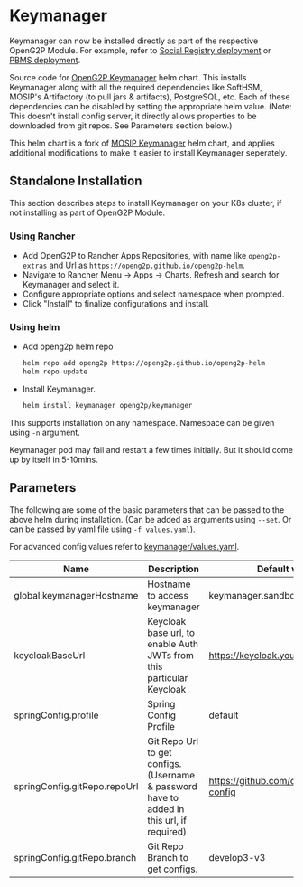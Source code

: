 # Keymanager

Keymanager can now be installed directly as part of the respective OpenG2P Module. For example, refer to [Social Registry deployment](https://docs.openg2p.org/social-registry/deployment) or [PBMS deployment](https://docs.openg2p.org/pbms/deployment).

Source code for [OpenG2P Keymanager](../../charts/keymanager) helm chart.
This installs Keymanager along with all the required dependencies like SoftHSM, MOSIP's Artifactory (to pull jars & artifacts), PostgreSQL, etc. Each of these dependencies can be disabled by setting the appropriate helm value. (Note: This doesn't install config server, it directly allows properties to be downloaded from git repos. See Parameters section below.)

This helm chart is a fork of [MOSIP Keymanager](https://github.com/mosip/mosip-helm/tree/master/charts/keymanager) helm chart, and applies additional modifications to make it easier to install Keymanager seperately.

## Standalone Installation

This section describes steps to install Keymanager on your K8s cluster, if not installing as part of OpenG2P Module.

### Using Rancher

- Add OpenG2P to Rancher Apps Repositories, with name like `openg2p-extras` and Url as `https://openg2p.github.io/openg2p-helm`.
- Navigate to Rancher Menu -> Apps -> Charts. Refresh and search for Keymanager and select it.
- Configure appropriate options and select namespace when prompted.
- Click "Install" to finalize configurations and install.

### Using helm

- Add openg2p helm repo
  ```sh
  helm repo add openg2p https://openg2p.github.io/openg2p-helm
  helm repo update
  ```
- Install Keymanager.
  ```sh
  helm install keymanager openg2p/keymanager
  ```

This supports installation on any namespace. Namespace can be given using `-n` argument.

Keymanager pod may fail and restart a few times initially. But it should come up by itself in 5-10mins.

## Parameters

The following are some of the basic parameters that can be passed to the above helm during installation. (Can be  added as arguments using `--set`. Or can be passed by yaml file using `-f values.yaml`).

For advanced config values refer to [keymanager/values.yaml](../../charts/keymanager/values.yaml).

|Name|Description|Default value|
|-|-|-|
|global.keymanagerHostname|Hostname to access keymanager|keymanager.sandbox.your.org|
|keycloakBaseUrl|Keycloak base url, to enable Auth JWTs from this particular Keycloak|https://keycloak.your.org|
|springConfig.profile|Spring Config Profile|default|
|springConfig.gitRepo.repoUrl|Git Repo Url to get configs. (Username & password have to added in this url, if required)|https://github.com/openg2p/mosip-config|
|springConfig.gitRepo.branch|Git Repo Branch to get configs.|develop3-v3|
